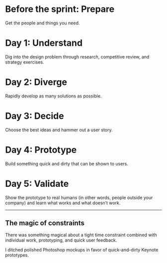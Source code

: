 

Before the sprint: Prepare
==========================

Get the people and things you need.


Day 1: Understand
=================

Dig into the design problem through research, competitive review, and strategy exercises.

Day 2: Diverge
==============

Rapidly develop as many solutions as possible.

Day 3: Decide
=============

Choose the best ideas and hammer out a user story.

Day 4: Prototype
================

Build something quick and dirty that can be shown to users.

Day 5: Validate
===============

Show the prototype to real humans (in other words, people outside your company) and learn what works and what doesn’t work.


-----------------------------------

The magic of constraints
------------------------

There was something magical about a tight time constraint combined with individual work, prototyping, and quick user feedback.


I ditched polished Photoshop mockups in favor of quick-and-dirty Keynote prototypes.




